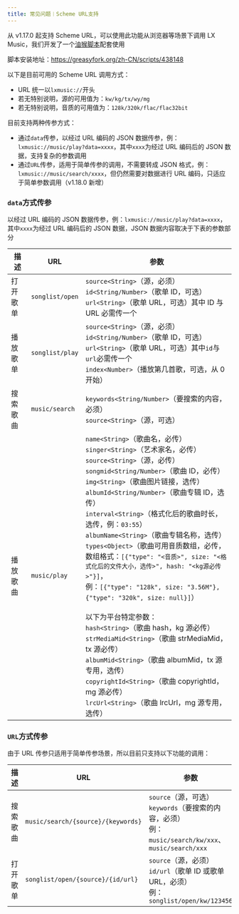 ```yaml
---
title: 常见问题︱Scheme URL支持
---
```


从 v1.17.0 起支持 Scheme URL，可以使用此功能从浏览器等场景下调用 LX Music，我们开发了一个[油猴脚本](https://github.com/lyswhut/lx-music-script#readme)配套使用

脚本安装地址：<https://greasyfork.org/zh-CN/scripts/438148>

以下是目前可用的 Scheme URL 调用方式：

- URL 统一以`lxmusic://`开头
- 若无特别说明，源的可用值为：`kw/kg/tx/wy/mg`
- 若无特别说明，音质的可用值为：`128k/320k/flac/flac32bit`

目前支持两种传参方式：

- 通过`data`传参，以经过 URL 编码的 JSON 数据传参，例：`lxmusic://music/play?data=xxxx`，其中`xxxx`为经过 URL 编码后的 JSON 数据，支持复杂的参数调用
- 通过`URL`传参，适用于简单传参的调用，不需要转成 JSON 格式，例：`lxmusic://music/search/xxxx`，但仍然需要对数据进行 URL 编码，只适应于简单参数调用（v1.18.0 新增）

### `data`方式传参

以经过 URL 编码的 JSON 数据传参，例：`lxmusic://music/play?data=xxxx`，其中`xxxx`为经过 URL 编码后的 JSON 数据，JSON 数据内容取决于下表的参数部分

| 描述     | URL             | 参数                                                                                                                                                                                                                                                                                                                                                                                                                                                                                                                                                                                                                                                                                                                                                                                                                                                                                                            |
| -------- | --------------- | --------------------------------------------------------------------------------------------------------------------------------------------------------------------------------------------------------------------------------------------------------------------------------------------------------------------------------------------------------------------------------------------------------------------------------------------------------------------------------------------------------------------------------------------------------------------------------------------------------------------------------------------------------------------------------------------------------------------------------------------------------------------------------------------------------------------------------------------------------------------------------------------------------------- |
| 打开歌单 | `songlist/open` | `source<String>`（源，必须）<br />`id<String/Number>`（歌单 ID，可选）<br />`url<String>`（歌单 URL，可选）其中 ID 与 URL 必需传一个                                                                                                                                                                                                                                                                                                                                                                                                                                                                                                                                                                                                                                                                                                                                                                            |
| 播放歌单 | `songlist/play` | `source<String>`（源，必须）<br />`id<String/Number>`（歌单 ID，可选）<br />`url<String>`（歌单 URL，可选）其中`id`与`url`必需传一个<br />`index<Number>`（播放第几首歌，可选，从 0 开始）                                                                                                                                                                                                                                                                                                                                                                                                                                                                                                                                                                                                                                                                                                                      |
| 搜索歌曲 | `music/search`  | `keywords<String/Number>`（要搜索的内容，必须）<br />`source<String>`（源，可选）                                                                                                                                                                                                                                                                                                                                                                                                                                                                                                                                                                                                                                                                                                                                                                                                                               |
| 播放歌曲 | `music/play`    | `name<String>`（歌曲名，必传）<br />`singer<String>`（艺术家名，必传）<br />`source<String>`（源，必传）<br />`songmid<String/Number>`（歌曲 ID，必传）<br />`img<String>`（歌曲图片链接，选传）<br />`albumId<String/Number>`（歌曲专辑 ID，选传）<br />`interval<String>`（格式化后的歌曲时长，选传，例：`03:55`）<br />`albumName<String>`（歌曲专辑名称，选传）<br />`types<Object>`（歌曲可用音质数组，必传，<br />数组格式：`[{"type": "<音质>", size: "<格式化后的文件大小，选传>", hash: "<kg源必传>"}]`，<br />例：`[{"type": "128k", size: "3.56M"}, {"type": "320k", size: null}]`）<br /><br />以下为平台特定参数：<br />`hash<String>`（歌曲 hash，kg 源必传）<br />`strMediaMid<String>`（歌曲 strMediaMid，tx 源必传）<br />`albumMid<String>`（歌曲 albumMid，tx 源专用，选传）<br />`copyrightId<String>`（歌曲 copyrightId，mg 源必传）<br />`lrcUrl<String>`（歌曲 lrcUrl，mg 源专用，选传） |

### `URL`方式传参

由于 URL 传参只适用于简单传参场景，所以目前只支持以下功能的调用：

| 描述     | URL                                | 参数                                                                                                          |
| -------- | ---------------------------------- | ------------------------------------------------------------------------------------------------------------- |
| 搜索歌曲 | `music/search/{source}/{keywords}` | `source`（源，可选）<br />`keywords`（要搜索的内容，必须）<br />例：`music/search/kw/xxx`、`music/search/xxx` |
| 打开歌单 | `songlist/open/{source}/{id/url}`  | `source`（源，必须）<br />`id/url`（歌单 ID 或歌单 URL，必须）<br />例：`songlist/open/kw/123456`             |
